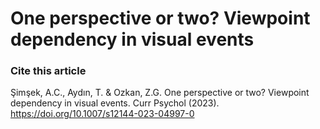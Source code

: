 # One perspective or two? Viewpoint dependency in visual events



### Cite this article
Şimşek, A.C., Aydın, T. & Ozkan, Z.G. One perspective or two? Viewpoint dependency in visual events. Curr Psychol (2023). https://doi.org/10.1007/s12144-023-04997-0

